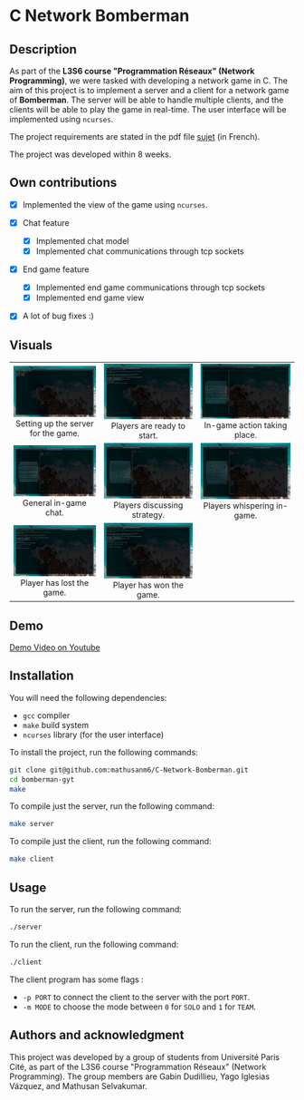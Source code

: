 # C Network Bomberman

## Description

As part of the **L3S6 course "Programmation Réseaux" (Network Programming)**, we were tasked with developing a network game in C. The aim of this project is to implement a server and a client for a network game of **Bomberman**. The server will be able to handle multiple clients, and the clients will be able to play the game in real-time. The user interface will be implemented using `ncurses`.

The project requirements are stated in the pdf file [sujet](sujet.pdf) (in French).

The project was developed within 8 weeks.

## Own contributions

- [x] Implemented the view of the game using `ncurses`.

- [x] Chat feature

  - [x] Implemented chat model
  - [x] Implemented chat communications through tcp sockets

- [x] End game feature

  - [x] Implemented end game communications through tcp sockets
  - [x] Implemented end game view

- [x] A lot of bug fixes :)

## Visuals

<table>
  <tr>
    <td align="center">
      <img src="resources/server.jpeg" width="300px"><br>
      Setting up the server for the game.
    </td>
    <td align="center">
      <img src="resources/ready.jpeg" width="300px"><br>
      Players are ready to start.
    </td>
    <td align="center">
      <img src="resources/game.jpeg" width="300px"><br>
      In-game action taking place.
    </td>
  </tr>
  <tr>
    <td align="center">
      <img src="resources/chat.jpeg" width="300px"><br>
      General in-game chat.
    </td>
    <td align="center">
      <img src="resources/chat2.jpeg" width="300px"><br>
      Players discussing strategy.
    </td>
    <td align="center">
      <img src="resources/chat_whispering.jpeg" width="300px"><br>
      Players whispering in-game.
    </td>
  </tr>
  <tr>
    <td align="center">
      <img src="resources/lost.jpeg" width="300px"><br>
      Player has lost the game.
    </td>
    <td align="center">
      <img src="resources/won.jpeg" width="300px"><br>
      Player has won the game.
    </td>
    <td align="center">
    </td>
  </tr>
</table>

## Demo

[Demo Video on Youtube](https://youtu.be/4hkg7EBgfLI)

## Installation

You will need the following dependencies:

- `gcc` compiler
- `make` build system
- `ncurses` library (for the user interface)

To install the project, run the following commands:

```bash
git clone git@github.com:mathusanm6/C-Network-Bomberman.git
cd bomberman-gyt
make
```

To compile just the server, run the following command:

```bash
make server
```

To compile just the client, run the following command:

```bash
make client
```

## Usage

To run the server, run the following command:

```bash
./server
```

To run the client, run the following command:

```bash
./client
```

The client program has some flags :

- `-p PORT` to connect the client to the server with the port `PORT`.
- `-m MODE` to choose the mode between `0` for `SOLO` and `1` for `TEAM`.

## Authors and acknowledgment

This project was developed by a group of students from Université Paris Cité, as part of the L3S6 course "Programmation Réseaux" (Network Programming). The group members are Gabin Dudillieu, Yago Iglesias Vázquez, and Mathusan Selvakumar.
